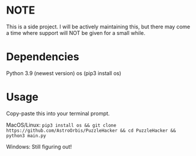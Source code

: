 # NOTE

This is a side project. I will be actively maintaining this, but there may come
a time where support will NOT be given for a small while.

# Dependencies

Python 3.9 (newest version)
os (pip3 install os)

# Usage

Copy-paste this into your terminal prompt.

MacOS/Linux:
`pip3 install os && git clone https://github.com/AstroOrbis/PuzzleHacker && cd PuzzleHacker && python3 main.py`

Windows: Still figuring out!
